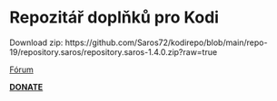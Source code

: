 <h1>Repozitář doplňků pro Kodi</h1>
<p>
Download zip:
https://github.com/Saros72/kodirepo/blob/main/repo-19/repository.saros/repository.saros-1.4.0.zip?raw=true
<p>
  <a href="https://www.xbmc-kodi.cz/">Fórum</a>
<p>
<b><a href="https://www.paypal.me/petrsaros">DONATE</a></b>
<p>
